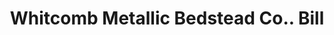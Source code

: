 ---
doi: 10.7916/D82R53VK
date_other: '1890'
date_other_textual: 1890-1899
form: printed ephemera
genre:
- Invoices
name:
- Whitcomb Metallic Bedstead Co.
object_in_context_url: https://biggert.cul.columbia.edu/items/view/ave_biggert_01824
subject_hierarchical_geographic:
- Birmingham, Connecticut, United States
subject_name:
- Whitcomb Metallic Bedstead Co.
title: Whitcomb Metallic Bedstead Co.. Bill
sort_title: Whitcomb Metallic Bedstead Co.. Bill
call_number: ave_biggert_01824
coordinates:
- 41.32666666666667,-73.08222222222221
pid: ave_biggert_01824
identifiers: ave_biggert_01824
thumbnail: https://derivativo-2.library.columbia.edu/iiif/2/ldpd:490632/full/!256,256/0/native.jpg
permalink: /biggert/ave_biggert_01824/
layout: iiif-image-page
---
